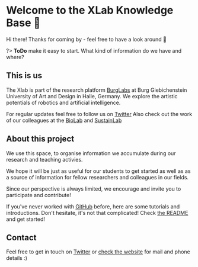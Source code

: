 # Welcome to the XLab Knowledge Base 👋

Hi there! Thanks for coming by - feel free to have a look around 👀

?> **ToDo** make it easy to start. What kind of information do we have and where?

## This is us

The Xlab is part of the research platform [BurgLabs](https://burg-halle.de/burglabs) at Burg Giebichenstein University of Art and Design in Halle, Germany. We explore the artistic potentials of robotics and artificial intelligence.

For regular updates feel free to follow us on [Twitter](https://twitter.com/burg_xlab)
Also check out the work of our colleagues at the [BioLab](https://burg-halle.de/burglabs/biolab) and [SustainLab](https://burg-halle.de/burglabs/sustainlab)

## About this project

We use this space, to organise information we accumulate during our research and teaching activies.

We hope it will be just as useful for our students to get started as well as as a source of information for fellow researchers and colleagues in our fields.

Since our perspective is always limited, we encourage and invite you to participate and contribute!

If you've never worked with [GitHub](https://burglabs.github.io/xlab-docs/#/tools/git) before, here are some tutorials and introductions. Don't hesitate, it's not that complicated! Check [the README](readme.md) and get started!

## Contact

Feel free to get in touch on [Twitter](https://twitter.com/burg_xlab) or [check the website](https://www.burg-halle.de/hochschule/einrichtungen/burglabs/xlab/) for mail and phone details :)
